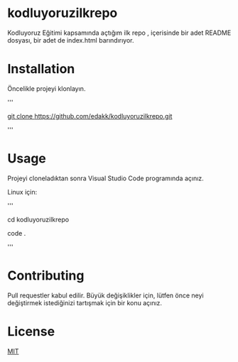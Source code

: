 # kodluyoruzilkrepo
Kodluyoruz Eğitimi kapsamında açtığım ilk repo
, içerisinde bir adet README dosyası, bir adet de index.html barındırıyor.

# Installation
Öncelikle projeyi klonlayın.

'''

[git clone https://github.com/edakk/kodluyoruzilkrepo.git ](https://github.com/edakk/kodluyoruzilkrepo.git)   

'''

# Usage

Projeyi cloneladıktan sonra Visual Studio Code programında açınız.

Linux için:

'''

cd kodluyoruzilkrepo 

code .

'''
# Contributing

Pull requestler kabul edilir. Büyük değişiklikler için, lütfen önce neyi değiştirmek istediğinizi tartışmak için bir konu açınız.

# License

[MIT](https://choosealicense.com/licenses/mit/)


